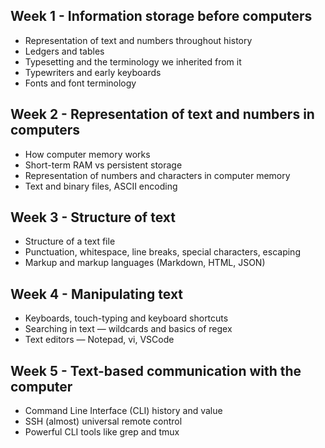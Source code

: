 ## Week 1 - Information storage before computers
- Representation of text and numbers throughout history
- Ledgers and tables
- Typesetting and the terminology we inherited from it
- Typewriters and early keyboards
- Fonts and font terminology

## Week 2 - Representation of text and numbers in computers
- How computer memory works
- Short-term RAM vs persistent storage
- Representation of numbers and characters in computer memory
- Text and binary files, ASCII encoding

## Week 3 - Structure of text
- Structure of a text file
- Punctuation, whitespace, line breaks, special characters, escaping
- Markup and markup languages (Markdown, HTML, JSON)

## Week 4 - Manipulating text
- Keyboards, touch-typing and keyboard shortcuts
- Searching in text — wildcards and basics of regex
- Text editors — Notepad, vi, VSCode

## Week 5 - Text-based communication with the computer
- Command Line Interface (CLI) history and value
- SSH (almost) universal remote control
- Powerful CLI tools like grep and tmux
